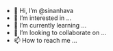 - 👋 Hi, I’m @sinanhava
- 👀 I’m interested in ...
- 🌱 I’m currently learning ...
- 💞️ I’m looking to collaborate on ...
- 📫 How to reach me ...

<!---
sinanhava/sinanhava is a ✨ special ✨ repository because its `README.md` (this file) appears on your GitHub profile.
You can click the Preview link to take a look at your changes.
--->
